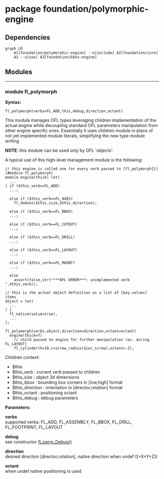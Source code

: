 # package foundation/polymorphic-engine

## Dependencies

```mermaid
graph LR
    A1[foundation/polymorphic-engine] --o|include| A2[foundation/core]
    A1 --o|use| A3[foundation/bbox-engine]
```

## Modules

---

### module fl_polymorph

__Syntax:__

    fl_polymorph(verbs=FL_ADD,this,debug,direction,octant)

This module manages OFL types leveraging children implementation of the
actual engine while decoupling standard OFL parameters manipulation from
other engine specific ones.
Essentially it uses children module in place of not yet implemented module
literals, simplifying the new type module writing.

__NOTE__: this module can be used only by OFL 'objects'.

A typical use of this high-level management module is the following:

    // this engine is called one for every verb passed to [fl_polymorph{}](#module-fl_polymorph)
    module engine(thick) let(
      ...
    ) if ($this_verb==FL_ADD)
      ...;

      else if ($this_verb==FL_AXES)
        fl_doAxes($this_size,$this_direction);

      else if ($this_verb==FL_BBOX)
      ...;

      else if ($this_verb==FL_CUTOUT)
      ...;

      else if ($this_verb==FL_DRILL)
      ...;

      else if ($this_verb==FL_LAYOUT)
      ...;

      else if ($this_verb==FL_MOUNT)
      ...;

      else
        assert(false,str("***OFL ERROR***: unimplemented verb ",$this_verb));

    // this is the actual object definition as a list of [key,values] items
    object = let(
      ...
    ) [
      fl_native(value=true),
      ...
    ];

    fl_polymorph(verbs,object,direction=direction,octant=octant)
      engine(thick=T)
        // child passed to engine for further manipulation (ex. during FL_LAYOUT)
        fl_cylinder(h=10,r=screw_radius($iec_screw),octant=-Z);

Children context:

- $this
- $this_verb       : current verb passed to children
- $this_size       : object 3d dimensions
- $this_bbox       : bounding box corners in [low,high] format
- $this_direction  : orientation in [director,rotation] format
- $this_octant     : positioning octant
- $this_debug      : debug parameters


__Parameters:__

__verbs__  
supported verbs: FL_ADD, FL_ASSEMBLY, FL_BBOX, FL_DRILL, FL_FOOTPRINT, FL_LAYOUT

__debug__  
see constructor [fl_parm_Debug()](core.md#function-fl_parm_debug)

__direction__  
desired direction [director,rotation], native direction when undef ([+X+Y+Z])

__octant__  
when undef native positioning is used


